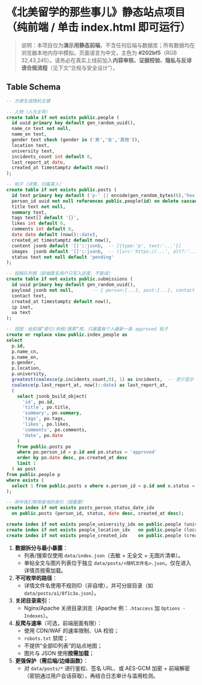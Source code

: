 # 《北美留学的那些事儿》静态站点项目（纯前端 / 单击 index.html 即可运行）

> 说明：本项目仅为**演示用静态前端**，不含任何后端与数据库；所有数据均在浏览器本地内存中模拟。页面语言为中文，主色为 **#202bf5**（RGB 32,43,245）。请务必在真实上线前加入**内容审核、证据校验、隐私与反诽谤合规流程**（见下文“合规与安全设计”）。





## Table Schema
```sql
-- 方便生成随机主键

-- 人物（人为主导）
create table if not exists public.people (
  id uuid primary key default gen_random_uuid(),
  name_cn text not null,
  name_en text,
  gender text check (gender in ('男','女','其他')),
  location text,
  university text,
  incidents_count int default 0,
  last_report_at date,
  created_at timestamptz default now()
);

-- 帖子（详情，归属某人）
create table if not exists public.posts (
  id text primary key default ('p-' || encode(gen_random_bytes(6),'hex')),
  person_id uuid not null references public.people(id) on delete cascade,
  title text not null,
  summary text,
  tags text[] default '{}',
  likes int default 0,
  comments int default 0,
  date date default (now()::date),
  created_at timestamptz default now(),
  content jsonb default '[]'::jsonb,  -- [{type:'p', text:'...'}]
  images  jsonb default '[]'::jsonb,  -- [{src:'https://...', alt?:'...'}]
  status text not null default 'pending'
);

-- 投稿队列表（前端匿名用户只写入这里，不能读）
create table if not exists public.submissions (
  id uuid primary key default gen_random_uuid(),
  payload jsonb not null,       -- { person:{...}, post:{...}, contact }
  contact text,
  created_at timestamptz default now(),
  ip inet,
  ua text
);

-- 视图：给前端“索引/热榜/搜索”用，只暴露每个人最新一条 approved 帖子
create or replace view public.index_people as
select
  p.id,
  p.name_cn,
  p.name_en,
  p.gender,
  p.location,
  p.university,
  greatest(coalesce(p.incidents_count,0), 1) as incidents,  -- 至少显示 1
  coalesce(p.last_report_at, now()::date) as last_report_at,
  (
    select jsonb_build_object(
      'id', po.id,
      'title', po.title,
      'summary', po.summary,
      'tags', po.tags,
      'likes', po.likes,
      'comments', po.comments,
      'date', po.date
    )
    from public.posts po
    where po.person_id = p.id and po.status = 'approved'
    order by po.date desc, po.created_at desc
    limit 1
  ) as post
from public.people p
where exists (
  select 1 from public.posts x where x.person_id = p.id and x.status = 'approved'
);

-- 命中我们常用查询的索引（很重要）
create index if not exists posts_person_status_date_idx
  on public.posts (person_id, status, date desc, created_at desc);

create index if not exists people_university_idx on public.people (university);
create index if not exists people_location_idx   on public.people (location);
create index if not exists people_created_idx    on public.people (created_at desc);

```


1) **数据拆分与最小暴露**：
   - 列表/搜索仅使用 `data/index.json`（去敏 + 无全文 + 无图片清单）。
   - 单帖全文与图片列表位于独立 `data/posts/<随机文件名>.json`，仅在进入详情页按需加载。
2) **不可枚举的路径**：
   - 详情文件名使用不规则ID（非自增），并可分层目录（如 `data/posts/a1/8f1c3a.json`）。
3) **关闭目录索引**：
   - Nginx/Apache 关闭目录浏览（Apache 例：`.htaccess` 加 `Options -Indexes`）。
4) **反爬与速率**（可选，前端层面有限）：
   - 使用 CDN/WAF 的速率限制、UA 校验；
   - `robots.txt` 禁爬；
   - 不提供“全部ID列表”的站点地图；
   - 图片与 JSON 使用**按需加载**；
5) **更强保护（需后端/边缘函数）**：
   - 对 `data/posts/*` 进行鉴权、签名 URL、或 AES-GCM 加密 + 前端解密（密钥通过用户会话获取），再结合日志审计与滥用检测。





